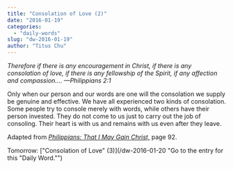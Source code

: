 ```yaml
---
title: "Consolation of Love (2)"
date: "2016-01-19"
categories: 
  - "daily-words"
slug: "dw-2016-01-19"
author: "Titus Chu"
---
```


_Therefore if there is any encouragement in Christ, if there is any consolation of love, if there is any fellowship of the Spirit, if any affection and compassion.... —Philippians 2:1_

Only when our person and our words are one will the consolation we supply be genuine and effective. We have all experienced two kinds of consolation. Some people try to console merely with words, while others have their person invested. They do not come to us just to carry out the job of consoling. Their heart is with us and remains with us even after they leave.

Adapted from _[Philippians: That I May Gain Christ,](/book-philippians "Go to the listing for this book.")_ page 92.

Tomorrow: ["Consolation of Love" (3)](/dw-2016-01-20 "Go to the entry for this "Daily Word."")
